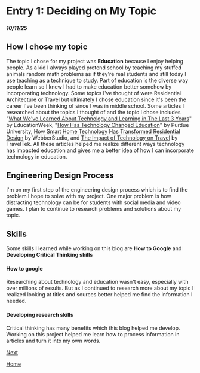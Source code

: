 # Entry 1: Deciding on My Topic 
##### 10/11/25

## How I chose my topic 
The topic I chose for my project was **Education** because I enjoy helping people. As a kid I always played pretend school by teaching my stuffed animals random math problems as if they're real students and still today I use teaching as a technique to study. Part of education is the diverse way people learn so I knew I had to make education better somehow by incorporating technology. Some topics I've thought of were Residential Architecture or Travel but ultimately I chose education since it's been the career I've been thinking of since I was in middle school. Some articles I researched about the topics I thought of and the topic I chose includes "[What We've Learned About Technology and Learning in The Last 3 Years](https://www.edweek.org/technology/what-weve-learned-about-technology-and-learning-in-the-last-3-years/2023/03)" by EducationWeek, "[How Has Technology Changed Education](https://education.purdue.edu/2024/01/how-has-technology-changed-education/)" by Purdue University, [How Smart Home Technology Has Transformed Residential Design](https://webberstudio.com/how-smart-home-technology-has-transformed-residential-design/) by WebberStudio, and [The Impact of Technology on Travel](https://www.traveltek.com/blog/impact-of-technology-on-travel/) by TravelTek. All these articles helped me realize different ways technology has impacted education and gives me a better idea of how I can incorporate technology in education. 

## Engineering Design Process
I'm on my first step of the engineering design process which is to find the problem I hope to solve with my project. One major problem is how distracting technology can be for students with social media and video games. I plan to continue to research problems and solutions about my topic. 

## Skills 
Some skills I learned while working on this blog are **How to Google** and **Developing Critical Thinking skills**

#### How to google 
Researching about technology and education wasn't easy, especially with over millions of results. But as I continued to research more about my topic I realized looking at titles and sources better helped me find the information I needed. 

#### Developing research skills 
Critical thinking has many benefits which this blog helped me develop. Working on this project helped me learn how to process information in articles and turn it into my own words. 

[Next](entry02.md)

[Home](../README.md)
